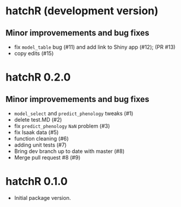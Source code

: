 # hatchR (development version)

## Minor improvemements and bug fixes

* fix `model_table` bug (#11) and add link to Shiny app (#12); (PR #13)
* copy edits (#15)


# hatchR 0.2.0

## Minor improvemements and bug fixes

* `model_select` and `predict_phenology` tweaks (#1)
* delete test.MD (#2)
* fix `predict_phenology` `NaN` problem (#3)
* fix Isaak data (#5)
* function cleaning (#6)
* adding unit tests (#7)
* Bring dev branch up to date with master (#8)
* Merge pull request #8 (#9)

# hatchR 0.1.0

* Initial package version.
